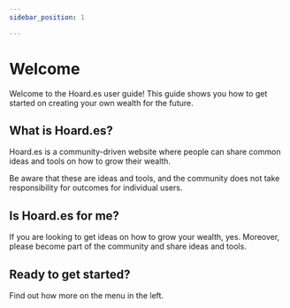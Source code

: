 ```yaml
---
sidebar_position: 1

---
```

# Welcome

Welcome to the Hoard.es user guide! This guide shows you how to get started on creating your own wealth for the future.

## What is Hoard.es?

Hoard.es is a community-driven website where people can share common ideas and tools on how to grow their wealth. 

Be aware that these are ideas and tools, and the community does not take responsibility for outcomes for individual users.

## Is Hoard.es for me?

If you are looking to get ideas on how to grow your wealth, yes. Moreover, please become part of the community and share ideas and tools.

## Ready to get started?

Find out how more on the menu in the left.